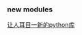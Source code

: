 
### new modules

  [让人耳目一新的python库](http://pyzh.readthedocs.org/en/latest/awesome-python-libraries.html#purl)
